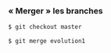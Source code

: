 ### « Merger » les branches

```sh
$ git checkout master
```
<!-- .element: class="fragment" -->

```sh
$ git merge evolution1
```
<!-- .element: class="fragment" -->